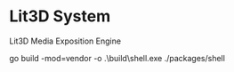 # Lit3D System
Lit3D Media Exposition Engine

go build -mod=vendor -o .\build\shell.exe ./packages/shell